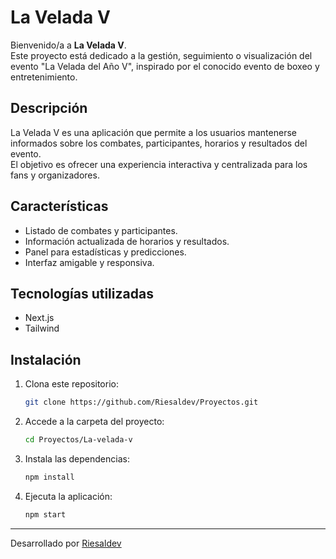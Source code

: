
# La Velada V

Bienvenido/a a **La Velada V**.  
Este proyecto está dedicado a la gestión, seguimiento o visualización del evento "La Velada del Año V", inspirado por el conocido evento de boxeo y entretenimiento.

## Descripción

La Velada V es una aplicación que permite a los usuarios mantenerse informados sobre los combates, participantes, horarios y resultados del evento.  
El objetivo es ofrecer una experiencia interactiva y centralizada para los fans y organizadores.

## Características

- Listado de combates y participantes.
- Información actualizada de horarios y resultados.
- Panel para estadísticas y predicciones.
- Interfaz amigable y responsiva.

## Tecnologías utilizadas

- Next.js
- Tailwind

## Instalación

1. Clona este repositorio:
   ```bash
   git clone https://github.com/Riesaldev/Proyectos.git
   ```
2. Accede a la carpeta del proyecto:
   ```bash
   cd Proyectos/La-velada-v
   ```
3. Instala las dependencias:
   ```bash
   npm install
   ```
4. Ejecuta la aplicación:
   ```bash
   npm start
   ```



---

Desarrollado por [Riesaldev](https://github.com/Riesaldev)
```

